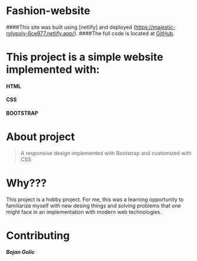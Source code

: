 # Fashion-website

####This site was built using [netlify] and deployed (https://majestic-rolypoly-6ce977.netlify.app/).
####The full code is located at [GitHub](https://github.com/bokigolic/Fashion-website).



# This project is a simple website implemented with:
#### HTML
#### CSS
#### BOOTSTRAP


# About project

>A responsive design implemented with Bootstrap and customized with CSS


# Why???

This project is a hobby project. For me, this was a learning opportunity to familiarize myself with new desing things and solving problems that one might face in an implementation  with modern web technologies.


# Contributing

***Bojan Golic***
